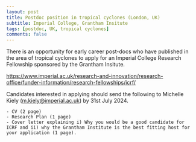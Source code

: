 ```yaml
---
layout: post
title: Postdoc position in tropical cyclones (London, UK)
subtitle: Imperial College, Grantham Insitute
tags: [postdoc, UK, tropical cyclones]
comments: false
---
```

There is an opportunity for early career post-docs who have published in the area of tropical cyclones to apply for an Imperial College Research Fellowship sponsored by the Grantham Insitute.

https://www.imperial.ac.uk/research-and-innovation/research-office/funder-information/research-fellowships/icrf/

Candidates interested in applying should send the following to Michelle Kiely (m.kiely@imperial.ac.uk) by 31st July 2024. 

    - CV (2 page)
    - Research Plan (1 page)
    - Cover letter explaining i) Why you would be a good candidate for ICRF and ii) why the Grantham Institute is the best fitting host for your application (1 page).
